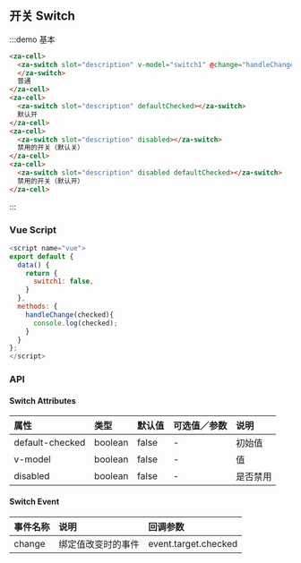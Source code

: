 ## 开关 Switch

:::demo 基本

```html
<za-cell>
  <za-switch slot="description" v-model="switch1" @change="handleChange">
  </za-switch>
  普通
</za-cell>
<za-cell>
  <za-switch slot="description" defaultChecked></za-switch>
  默认开
</za-cell>
<za-cell>
  <za-switch slot="description" disabled></za-switch>
  禁用的开关（默认关）
</za-cell>
<za-cell>
  <za-switch slot="description" disabled defaultChecked></za-switch>
  禁用的开关（默认开）
</za-cell>
```

:::

### Vue Script

```javascript
<script name="vue">
export default {
  data() {
    return {
      switch1: false,
    }
  },
  methods: {
    handleChange(checked){
      console.log(checked);
    }
  }
};
</script>
```

### API

#### Switch Attributes

| 属性           | 类型    | 默认值      | 可选值／参数 | 说明     |
| :------------- | :------ | :---------- | :----------- | :------- |
| default-checked | boolean | false       | -            | 初始值   |
| v-model        | boolean | false       | -            | 值       |
| disabled       | boolean | false       | -            | 是否禁用 |

#### Switch Event

| 事件名称 | 说明               | 回调参数             |
| :------- | :----------------- | :------------------- |
| change   | 绑定值改变时的事件 | event.target.checked |
